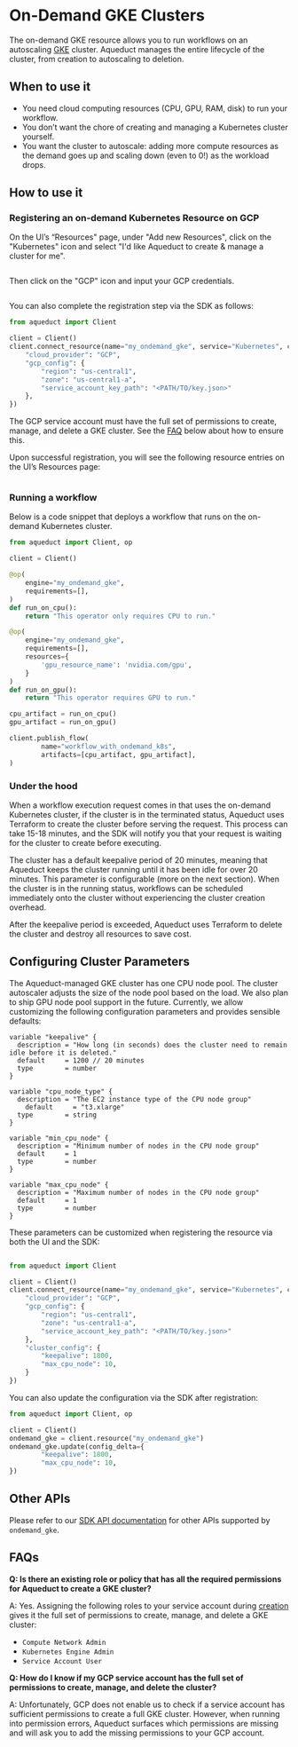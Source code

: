 # On-Demand GKE Clusters

The on-demand GKE resource allows you to run workflows on an autoscaling [GKE](https://cloud.google.com/kubernetes-engine) cluster. Aqueduct manages the entire lifecycle of the cluster, from creation to autoscaling to deletion.

## When to use it

* You need cloud computing resources (CPU, GPU, RAM, disk) to run your workflow.
* You don’t want the chore of creating and managing a Kubernetes cluster yourself.
* You want the cluster to autoscale: adding more compute resources as the demand goes up and scaling down (even to 0!) as the workload drops.

## How to use it

### Registering an on-demand Kubernetes Resource on GCP

On the UI’s “Resources" page, under "Add new Resources", click on the "Kubernetes" icon and select
"I'd like Aqueduct to create & manage a cluster for me".

<figure><img src="../../../.gitbook/assets/k8s_selection_dialog.png" alt=""><figcaption></figcaption></figure>

Then click on the "GCP" icon and input your GCP credentials.

<figure><img src="../../../.gitbook/assets/ondemand_gke_credentials.png" alt=""><figcaption></figcaption></figure>

You can also complete the registration step via the SDK as follows:

```python
from aqueduct import Client

client = Client()
client.connect_resource(name="my_ondemand_gke", service="Kubernetes", config={
    "cloud_provider": "GCP",
    "gcp_config": {
        "region": "us-central1",
        "zone": "us-central1-a",
        "service_account_key_path": "<PATH/TO/key.json>"
    },
})
```

The GCP service account must have the full set of permissions to create, manage, and delete a GKE cluster. See the [FAQ](on-demand-gke-clusters.md#faqs) below about how to ensure this.

Upon successful registration, you will see the following resource entries on the UI’s Resources page:

<figure><img src="../../../.gitbook/assets/ondemand_gke_card.png" alt=""><figcaption></figcaption></figure>

### Running a workflow

Below is a code snippet that deploys a workflow that runs on the on-demand Kubernetes cluster.

```python
from aqueduct import Client, op

client = Client()

@op(
    engine="my_ondemand_gke",
    requirements=[],
)
def run_on_cpu():
    return "This operator only requires CPU to run."

@op(
    engine="my_ondemand_gke",
    requirements=[],
    resources={
        'gpu_resource_name': 'nvidia.com/gpu',
    }
)
def run_on_gpu():
    return "This operator requires GPU to run."

cpu_artifact = run_on_cpu()
gpu_artifact = run_on_gpu()

client.publish_flow(
		name="workflow_with_ondemand_k8s",
		artifacts=[cpu_artifact, gpu_artifact],
)
```

### Under the hood

When a workflow execution request comes in that uses the on-demand Kubernetes cluster, if the cluster is in the terminated status, Aqueduct uses Terraform to create the cluster before serving the request. This process can take 15-18 minutes, and the SDK will notify you that your request is waiting for the cluster to create before executing.

The cluster has a default keepalive period of 20 minutes, meaning that Aqueduct keeps the cluster running until it has been idle for over 20 minutes. This parameter is configurable (more on the next section). When the cluster is in the running status, workflows can be scheduled immediately onto the cluster without experiencing the cluster creation overhead.

After the keepalive period is exceeded, Aqueduct uses Terraform to delete the cluster and destroy all resources to save cost.

## Configuring Cluster Parameters

The Aqueduct-managed GKE cluster has one CPU node pool. The cluster autoscaler adjusts the size of the node pool based on the load. We also plan to ship GPU node pool support in the future. Currently, we allow customizing the following configuration parameters and provides sensible defaults:

```
variable "keepalive" {
  description = "How long (in seconds) does the cluster need to remain idle before it is deleted."
  default     = 1200 // 20 minutes
  type        = number
}

variable "cpu_node_type" {
  description = "The EC2 instance type of the CPU node group"
	default     = "t3.xlarge"
  type        = string
}

variable "min_cpu_node" {
  description = "Minimum number of nodes in the CPU node group"
  default     = 1
  type        = number
}

variable "max_cpu_node" {
  description = "Maximum number of nodes in the CPU node group"
  default     = 1
  type        = number
}
```

These parameters can be customized when registering the resource via both the UI and the SDK:

<figure><img src="../../../.gitbook/assets/customize_ondemand_gke_parameters.png" alt=""><figcaption></figcaption></figure>

```python
from aqueduct import Client

client = Client()
client.connect_resource(name="my_ondemand_gke", service="Kubernetes", config={
    "cloud_provider": "GCP",
    "gcp_config": {
        "region": "us-central1",
        "zone": "us-central1-a",
        "service_account_key_path": "<PATH/TO/key.json>"
    },
    "cluster_config": {
        "keepalive": 1800,
        "max_cpu_node": 10,
    }
})
```

You can also update the configuration via the SDK after registration:

```python
from aqueduct import Client, op

client = Client()
ondemand_gke = client.resource("my_ondemand_gke")
ondemand_gke.update(config_delta={
		"keepalive": 1800,
		"max_cpu_node": 10,
})
```

## Other APIs

Please refer to our [SDK API documentation](https://docs.aqueducthq.com/api-reference/sdk-reference/package-aqueduct/package-aqueduct.resources/aqueduct.resources.dynamic\_k8s) for other APIs supported by `ondemand_gke`.

## FAQs

**Q: Is there an existing role or policy that has all the required permissions for Aqueduct to create a GKE cluster?**

A: Yes. Assigning the following roles to your service account during [creation](https://cloud.google.com/iam/docs/service-accounts-create) gives it the full set of permissions to create, manage, and delete a GKE cluster:

* `Compute Network Admin`
* `Kubernetes Engine Admin`
* `Service Account User`

**Q: How do I know if my GCP service account has the full set of permissions to create, manage, and delete the cluster?**

A: Unfortunately, GCP does not enable us to check if a service account has sufficient permissions to create a full GKE cluster. However, when running into permission errors, Aqueduct surfaces which permissions are missing and will ask you to add the missing permissions to your GCP account.
